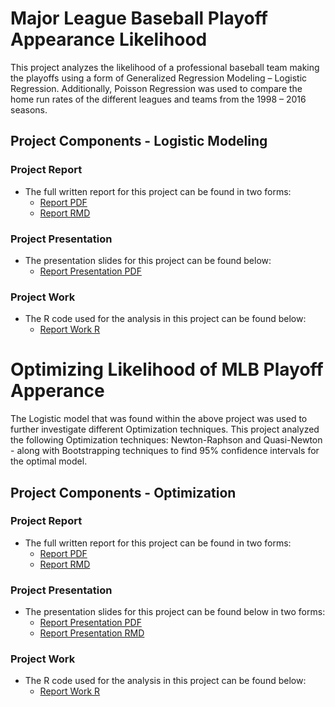 # Major League Baseball Playoff Appearance Likelihood

This project analyzes the likelihood of a professional baseball team making the playoffs using a form of Generalized Regression Modeling – Logistic Regression. Additionally, Poisson Regression was used to compare the home run rates of the different leagues and teams from the 1998 – 2016 seasons.

## Project Components - Logistic Modeling

### Project Report

* The full written report for this project can be found in two forms: 
  * [Report PDF](https://github.com/sleiss5/OSU_Projects/blob/main/Playoff%20Likelihood%20MLB/Shannon%20Leiss%20-%20Final%20Project.pdf)
  * [Report RMD](https://github.com/sleiss5/OSU_Projects/blob/main/Playoff%20Likelihood%20MLB/Project%20Write%20Up.Rmd)

### Project Presentation 

* The presentation slides for this project can be found below:
  * [Report Presentation PDF](https://github.com/sleiss5/OSU_Projects/blob/main/Playoff%20Likelihood%20MLB/Final%20Presentation.pdf)

### Project Work 

* The R code used for the analysis in this project can be found below:
  * [Report Work R](https://github.com/sleiss5/OSU_Projects/blob/main/Playoff%20Likelihood%20MLB/Shannon%20Leiss%20-%20Final%20Project.R)


# Optimizing Likelihood of MLB Playoff Apperance

The Logistic model that was found within the above project was used to further investigate different Optimization techniques. This project analyzed the following Optimization techniques: Newton-Raphson and Quasi-Newton - along with Bootstrapping techniques to find 95% confidence intervals for the optimal model. 

## Project Components - Optimization 

### Project Report

* The full written report for this project can be found in two forms: 
  * [Report PDF](https://github.com/sleiss5/OSU_Projects/blob/main/Playoff%20Likelihood%20MLB/Optimization/Shannon%20Leiss%20-%20Final%20Report.pdf)
  * [Report RMD](https://github.com/sleiss5/OSU_Projects/blob/main/Playoff%20Likelihood%20MLB/Optimization/Project%20Write%20Up.Rmd)

### Project Presentation 

* The presentation slides for this project can be found below in two forms:
  * [Report Presentation PDF](https://github.com/sleiss5/OSU_Projects/blob/main/Playoff%20Likelihood%20MLB/Optimization/Presentation.pdf)
  * [Report Presentation RMD](https://github.com/sleiss5/OSU_Projects/blob/main/Playoff%20Likelihood%20MLB/Optimization/Presentation.Rmd)

### Project Work 

* The R code used for the analysis in this project can be found below:
  * [Report Work R](https://github.com/sleiss5/OSU_Projects/blob/main/Playoff%20Likelihood%20MLB/Optimization/Project%20Work.Rmd)

